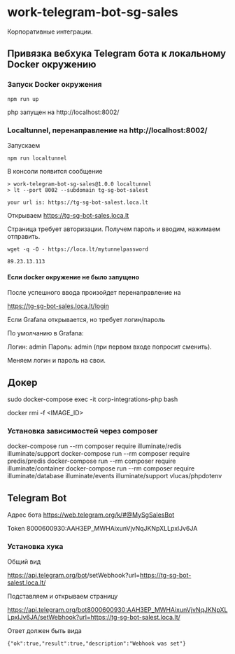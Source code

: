 # work-telegram-bot-sg-sales

Корпоративные интеграции.


## Привязка вебхука Telegram бота к локальному Docker окружению

### Запуск Docker окружения

```
npm run up
```

php запущен на http://localhost:8002/

### Localtunnel, перенаправление на http://localhost:8002/

Запускаем

```
npm run localtunnel
```

В консоли появится сообщение

```
> work-telegram-bot-sg-sales@1.0.0 localtunnel
> lt --port 8002 --subdomain tg-sg-bot-salest

your url is: https://tg-sg-bot-salest.loca.lt
```

Открываем https://tg-sg-bot-sales.loca.lt

Страница требует авторизации. Получем пароль и вводим, нажимаем отправить.

```
wget -q -O - https://loca.lt/mytunnelpassword

89.23.13.113
```

#### Если docker окружение не было запущено 

После успешного ввода произойдет перенаправление на

https://tg-sg-bot-sales.loca.lt/login

Если Grafana открывается, но требует логин/пароль

По умолчанию в Grafana:

Логин: admin
Пароль: admin (при первом входе попросит сменить).

Меняем логин и пароль на свои.


## Докер

sudo docker-compose exec -it corp-integrations-php bash

docker rmi -f <IMAGE_ID>

### Установка зависимостей через composer

docker-compose run --rm composer require illuminate/redis illuminate/support
docker-compose run --rm composer require predis/predis
docker-compose run --rm composer require illuminate/container
docker-compose run --rm composer require illuminate/database illuminate/events illuminate/support vlucas/phpdotenv

## Telegram Bot

Адрес бота https://web.telegram.org/k/#@MySgSalesBot

Token 8000600930:AAH3EP_MWHAixunVjvNqJKNpXLLpxlJv6JA

### Установка хука

Общий вид

https://api.telegram.org/bot<TOKEN>/setWebhook?url=https://tg-sg-bot-salest.loca.lt/

Подставляем и открываем страницу

https://api.telegram.org/bot8000600930:AAH3EP_MWHAixunVjvNqJKNpXLLpxlJv6JA/setWebhook?url=https://tg-sg-bot-salest.loca.lt/

Ответ должен быть вида

```
{"ok":true,"result":true,"description":"Webhook was set"}
```